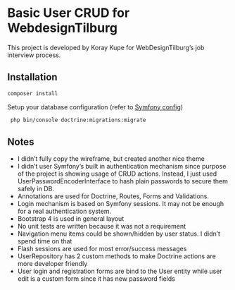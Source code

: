 # Basic User CRUD for WebdesignTilburg

This project is developed by Koray Kupe for WebDesignTilburg’s job interview process.

## Installation

```bash
composer install
```
Setup your database configuration (refer to [Symfony config](https://symfony.com/doc/current/doctrine.html#configuring-the-database))

```bash
 php bin/console doctrine:migrations:migrate
```

## Notes
- I didn’t fully copy the wireframe, but created another nice theme
- I didn’t user Symfony’s built in authentication mechanism since purpose of the project is showing usage of CRUD actions. Instead, I just used UserPasswordEncoderInterface to hash plain passwords to secure them safely in DB.
- Annotations are used for Doctrine, Routes, Forms and Validations.
- Login mechanism is based on Symfony sessions. It may not be enough for a real authentication system.
- Bootstrap 4 is used in general layout
- No unit tests are written because it was not a requirement
- Navigation menu items could be shown/hidden by user status. I didn’t spend time on that
- Flash sessions are used for most error/success messages
- UserRepository has 2 custom methods to make Doctrine actions are more developer friendly
- User login and registration forms are bind to the User entity while user edit is a custom form since it has new password fields
